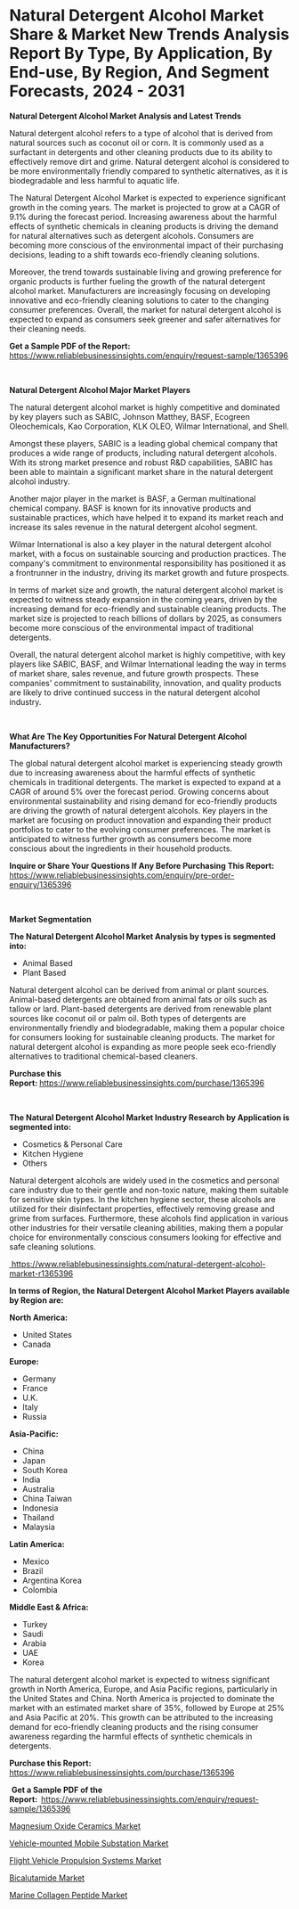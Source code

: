 <p><h1>Natural Detergent Alcohol Market Share & Market New Trends Analysis Report By Type, By Application, By End-use, By Region, And Segment Forecasts, 2024 - 2031</h1></p><p><strong>Natural Detergent Alcohol Market Analysis and Latest Trends</strong></p>
<p><p>Natural detergent alcohol refers to a type of alcohol that is derived from natural sources such as coconut oil or corn. It is commonly used as a surfactant in detergents and other cleaning products due to its ability to effectively remove dirt and grime. Natural detergent alcohol is considered to be more environmentally friendly compared to synthetic alternatives, as it is biodegradable and less harmful to aquatic life.</p><p>The Natural Detergent Alcohol Market is expected to experience significant growth in the coming years. The market is projected to grow at a CAGR of 9.1% during the forecast period. Increasing awareness about the harmful effects of synthetic chemicals in cleaning products is driving the demand for natural alternatives such as detergent alcohols. Consumers are becoming more conscious of the environmental impact of their purchasing decisions, leading to a shift towards eco-friendly cleaning solutions.</p><p>Moreover, the trend towards sustainable living and growing preference for organic products is further fueling the growth of the natural detergent alcohol market. Manufacturers are increasingly focusing on developing innovative and eco-friendly cleaning solutions to cater to the changing consumer preferences. Overall, the market for natural detergent alcohol is expected to expand as consumers seek greener and safer alternatives for their cleaning needs.</p></p>
<p><strong>Get a Sample PDF of the Report:&nbsp;</strong> <a href="https://www.reliablebusinessinsights.com/enquiry/request-sample/1365396">https://www.reliablebusinessinsights.com/enquiry/request-sample/1365396</a></p>
<p>&nbsp;</p>
<p><strong>Natural Detergent Alcohol Major Market Players</strong></p>
<p><p>The natural detergent alcohol market is highly competitive and dominated by key players such as SABIC, Johnson Matthey, BASF, Ecogreen Oleochemicals, Kao Corporation, KLK OLEO, Wilmar International, and Shell.</p><p>Amongst these players, SABIC is a leading global chemical company that produces a wide range of products, including natural detergent alcohols. With its strong market presence and robust R&D capabilities, SABIC has been able to maintain a significant market share in the natural detergent alcohol industry.</p><p>Another major player in the market is BASF, a German multinational chemical company. BASF is known for its innovative products and sustainable practices, which have helped it to expand its market reach and increase its sales revenue in the natural detergent alcohol segment.</p><p>Wilmar International is also a key player in the natural detergent alcohol market, with a focus on sustainable sourcing and production practices. The company's commitment to environmental responsibility has positioned it as a frontrunner in the industry, driving its market growth and future prospects.</p><p>In terms of market size and growth, the natural detergent alcohol market is expected to witness steady expansion in the coming years, driven by the increasing demand for eco-friendly and sustainable cleaning products. The market size is projected to reach billions of dollars by 2025, as consumers become more conscious of the environmental impact of traditional detergents.</p><p>Overall, the natural detergent alcohol market is highly competitive, with key players like SABIC, BASF, and Wilmar International leading the way in terms of market share, sales revenue, and future growth prospects. These companies' commitment to sustainability, innovation, and quality products are likely to drive continued success in the natural detergent alcohol industry.</p></p>
<p>&nbsp;</p>
<p><strong>What Are The Key Opportunities For Natural Detergent Alcohol Manufacturers?</strong></p>
<p><p>The global natural detergent alcohol market is experiencing steady growth due to increasing awareness about the harmful effects of synthetic chemicals in traditional detergents. The market is expected to expand at a CAGR of around 5% over the forecast period. Growing concerns about environmental sustainability and rising demand for eco-friendly products are driving the growth of natural detergent alcohols. Key players in the market are focusing on product innovation and expanding their product portfolios to cater to the evolving consumer preferences. The market is anticipated to witness further growth as consumers become more conscious about the ingredients in their household products.</p></p>
<p><strong>Inquire or Share Your Questions If Any Before Purchasing This Report:</strong> <a href="https://www.reliablebusinessinsights.com/enquiry/pre-order-enquiry/1365396">https://www.reliablebusinessinsights.com/enquiry/pre-order-enquiry/1365396</a></p>
<p>&nbsp;</p>
<p><strong>Market Segmentation</strong></p>
<p><strong>The Natural Detergent Alcohol Market Analysis by types is segmented into:</strong></p>
<p><ul><li>Animal Based</li><li>Plant Based</li></ul></p>
<p><p>Natural detergent alcohol can be derived from animal or plant sources. Animal-based detergents are obtained from animal fats or oils such as tallow or lard. Plant-based detergents are derived from renewable plant sources like coconut oil or palm oil. Both types of detergents are environmentally friendly and biodegradable, making them a popular choice for consumers looking for sustainable cleaning products. The market for natural detergent alcohol is expanding as more people seek eco-friendly alternatives to traditional chemical-based cleaners.</p></p>
<p><strong>Purchase this Report:&nbsp;</strong><a href="https://www.reliablebusinessinsights.com/purchase/1365396">https://www.reliablebusinessinsights.com/purchase/1365396</a></p>
<p>&nbsp;</p>
<p><strong>The Natural Detergent Alcohol Market Industry Research by Application is segmented into:</strong></p>
<p><ul><li>Cosmetics & Personal Care</li><li>Kitchen Hygiene</li><li>Others</li></ul></p>
<p><p>Natural detergent alcohols are widely used in the cosmetics and personal care industry due to their gentle and non-toxic nature, making them suitable for sensitive skin types. In the kitchen hygiene sector, these alcohols are utilized for their disinfectant properties, effectively removing grease and grime from surfaces. Furthermore, these alcohols find application in various other industries for their versatile cleaning abilities, making them a popular choice for environmentally conscious consumers looking for effective and safe cleaning solutions.</p></p>
<p><a href="https://www.reliablebusinessinsights.com/natural-detergent-alcohol-market-r1365396">&nbsp;https://www.reliablebusinessinsights.com/natural-detergent-alcohol-market-r1365396</a></p>
<p><strong>In terms of Region, the Natural Detergent Alcohol Market Players available by Region are:</strong></p>
<p>
    <p> <strong> North America: </strong>
        <ul>
            <li>United States</li>
            <li>Canada</li>
        </ul>
        </p> 
    <p> <strong> Europe: </strong>
        <ul>
            <li>Germany</li>
            <li>France</li>
            <li>U.K.</li>
            <li>Italy</li>
            <li>Russia</li>
        </ul>
        </p> 
    <p> <strong> Asia-Pacific: </strong>
        <ul>
            <li>China</li>
            <li>Japan</li>
            <li>South Korea</li>
            <li>India</li>
            <li>Australia</li>
            <li>China Taiwan</li>
            <li>Indonesia</li>
            <li>Thailand</li>
            <li>Malaysia</li>
        </ul>
        </p> 
    <p> <strong> Latin America: </strong>
        <ul>
            <li>Mexico</li>
            <li>Brazil</li>
            <li>Argentina Korea</li>
            <li>Colombia</li>
        </ul>
        </p> 
    <p> <strong> Middle East & Africa: </strong>
        <ul>
            <li>Turkey</li>
            <li>Saudi</li>
            <li>Arabia</li>
            <li>UAE</li>
            <li>Korea</li>
        </ul>
    </p>
    </p>
<p><p>The natural detergent alcohol market is expected to witness significant growth in North America, Europe, and Asia Pacific regions, particularly in the United States and China. North America is projected to dominate the market with an estimated market share of 35%, followed by Europe at 25% and Asia Pacific at 20%. This growth can be attributed to the increasing demand for eco-friendly cleaning products and the rising consumer awareness regarding the harmful effects of synthetic chemicals in detergents.</p></p>
<p><strong>Purchase this Report: </strong><a href="https://www.reliablebusinessinsights.com/purchase/1365396">https://www.reliablebusinessinsights.com/purchase/1365396</a></p>
<p>&nbsp;<strong>Get a Sample PDF of the Report:&nbsp;&nbsp;</strong><a href="https://www.reliablebusinessinsights.com/enquiry/request-sample/1365396">https://www.reliablebusinessinsights.com/enquiry/request-sample/1365396</a></p>
<p><strong></strong></p>
<p><p><a href="https://www.linkedin.com/pulse/global-magnesium-oxide-ceramics-market-analysis-trends-6yiye">Magnesium Oxide Ceramics Market</a></p><p><a href="https://issuu.com/reportprime-2/docs/vehicle-mounted-mobile-substation-market-size-2030">Vehicle-mounted Mobile Substation Market</a></p><p><a href="https://issuu.com/reportprime-2/docs/flight-vehicle-propulsion-systems-market-size-2030">Flight Vehicle Propulsion Systems Market</a></p><p><a href="https://github.com/JermaineCrona2023/Market-Research-Report-List-1/blob/main/bicalutamide-market.md">Bicalutamide Market</a></p><p><a href="https://www.linkedin.com/pulse/global-marine-collagen-peptide-market-size-expected-experience-yulke">Marine Collagen Peptide Market</a></p></p>